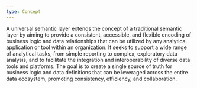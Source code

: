 ```yaml
---
type: Concept
---
```


A universal semantic layer extends the concept of a traditional semantic layer by aiming to provide a consistent, accessible, and flexible encoding of business logic and data relationships that can be utilized by any analytical application or tool within an organization. It seeks to support a wide range of analytical tasks, from simple reporting to complex, exploratory data analysis, and to facilitate the integration and interoperability of diverse data tools and platforms. The goal is to create a single source of truth for business logic and data definitions that can be leveraged across the entire data ecosystem, promoting consistency, efficiency, and collaboration.
